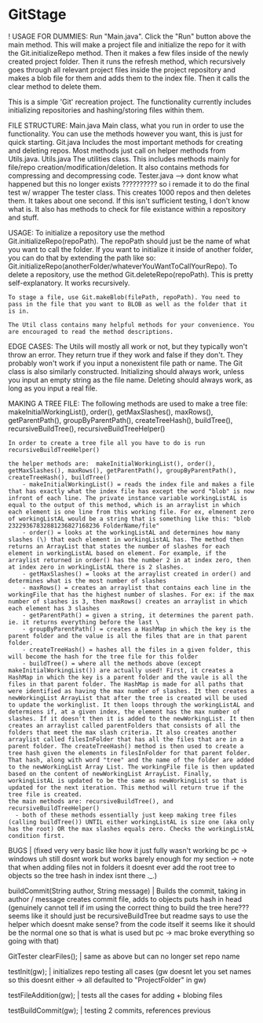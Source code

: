 # GitStage

! USAGE FOR DUMMIES:
Run "Main.java". Click the "Run" button above the main method. This will make a project file and initialize the repo for it with the Git.initializeRepo method. Then it makes a few files inside of the newly created project folder. Then it runs the refresh method, which recursively goes through all relevant project files inside the project repository and makes a blob file for them and adds them to the index file. Then it calls the clear method to delete them.

This is a simple 'Git' recreation project. The functionality currently includes initializing repositories and hashing/storing files within them.

FILE STRUCTURE:
Main.java
    Main class, what you run in order to use the functionality. You can use the methods however you want, this is just for quick starting.
Git.java
    Includes the most important methods for creating and deleting repos. Most methods just call on helper methods from Utils.java. 
Utils.java
    The utilities class. This includes methods mainly for file/repo creation/modification/deletion. It also contains methods for compressing and decompressing code.
Tester.java --> dont know what happened but this no longer exists ?????????? so i remade it to do the final test w/ wrapper
    The tester class. This creates 1000 repos and then deletes them. It takes about one second. If this isn't sufficient testing, I don't know what is. It also has methods to check for file existance within a repository and stuff. 

USAGE:
    To initialize a repository use the method Git.initializeRepo(repoPath). The repoPath should just be the name of what you want to call the folder. If you want to initialize it inside of another folder, you can do that by extending the path like so: Git.initializeRepo(anotherFolder/whateverYouWantToCallYourRepo).
    To delete a repository, use the method Git.deleteRepo(repoPath). This is pretty self-explanatory. It works recursively.

    To stage a file, use Git.makeBlob(filePath, repoPath). You need to pass in the file that you want to BLOB as well as the folder that it is in. 

    The Util class contains many helpful methods for your convenience. You are encouraged to read the method descriptions. 

EDGE CASES:
    The Utils will mostly all work or not, but they typically won't throw an error. They return true if they work and false if they don't. They probably won't work if you input a nonexistent file path or name. 
    The Git class is also similarly constructed. Initializing should always work, unless you input an empty string as the file name. Deleting should always work, as long as you input a real file. 


MAKING A TREE FILE: 
    The following methods are used to make a tree file: makeInitialWorkingList(), order(), getMaxSlashes(), maxRows(), getParentPath(), groupByParentPath(), createTreeHash(), buildTree(), 
    recursiveBuildTree(), recursiveBuildTreeHelper()

    In order to create a tree file all you have to do is run recursiveBuildTreeHelper()

    the helper methods are:  makeInitialWorkingList(), order(), getMaxSlashes(), maxRows(), getParentPath(), groupByParentPath(), createTreeHash(), buildTree()
        - makeInitialWorkingList() = reads the index file and makes a file that has exactly what the index file has except the word "blob" is now infront of each line. The private instance variable workingListAL is equal to the output of this method, which is an arraylist in which each element is one line from this working file. For ex, elmenent zero of workingListAL would be a string that is something like this: "blob 23229367832881236827168236 FolderName/file" 
        - order() = looks at the workingListAL and determines how many slashes (\) that each element in workingListAL has. The method then returns an ArrayList that states the number of slashes for each element in workingListAL based on element. For example, if the arraylist returned in order() has the number 2 in at index zero, then at index zero in workingListAL there is 2 slashes. 
        - getMaxSlashes() = looks at the arraylist created in order() and determines what is the most number of slashes 
        - maxRows() = creates an arraylist that contains each line in the workingFile that has the highest number of slashes. For ex: if the max number of slashes is 3, then maxRows() creates an arraylist in which each element has 3 slashes 
        - getParentPath() = given a string, it determines the parent path. ie. it returns everything before the last \
        - groupByParentPath() = creates a HashMap in which the key is the parent folder and the value is all the files that are in that parent folder. 
        - createTreeHash() = hashes all the files in a given folder, this will become the hash for the tree file for this folder 
        - buildTree() = where all the methods above (except makeInitialWorkingList()) are actually used! First, it creates a HashMap in which the key is a parent folder and the vaule is all the files in that parent folder. The HashMap is made for all paths that were identified as having the max number of slashes. It then creates a newWorkingList ArrayList that after the tree is created will be used to update the workinglist. It then loops through the workingListAL and determiens if, at a given index, the element has the max number of slashes. If it doesn't then it is added to the newWorkingList. It then creates an arraylist called parentFolders that consists of all the folders that meet the max slash criteria. It also creates another arraylist called filesInFolder that has all the files that are in a parent folder. The createTreeHash() method is then used to create a tree hash given the elements in filesInFolder for that parent folder. That hash, along with word "tree" and the name of the folder are added to the newWorkingList Array List. The workingFile file is then updated based on the content of newWorkingList ArrayList. Finally, workingListAL is updated to be the same as newWorkingList so that is updated for the next iteration. This method will return true if the tree file is created. 
    the main methods are: recursiveBuildTree(), and recursiveBuildTreeHelper()
      - both of these methods essentially just keep making tree files (calling buildTree()) UNTIL either workingListAL is size one (aka only has the root) OR the max slashes equals zero. Checks the workingListAL condition first. 

BUGS | (fixed very very basic like how it just fully wasn't working bc pc -> windows uh still dosnt work but works barely enough for my section -> note that when adding files not in folders it doesnt ever add the root tree to objects so the tree hash in index isnt there ._.)

buildCommit(String author, String message) | Builds the commit, taking in author / message creates commit file, adds to objects puts hash in head (genuinely cannot tell if im using the correct thing to build the tree here??? seems like it should just be recursiveBuildTree but readme says to use the helper which doesnt make sense? from the code itself it seems like it should be the normal one so that is what is used but pc -> mac broke everything so going with that)

GitTester
clearFiles(); | same as above but can no longer set repo name

testInit(gw); | initializes repo testing all cases (gw doesnt let you set names so this doesnt either -> all defaulted to "ProjectFolder" in gw)

testFileAddition(gw); | tests all the cases for adding + blobing files

testBuildCommit(gw); | testing 2 commits, references previous